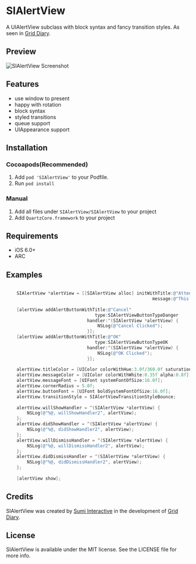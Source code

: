 SIAlertView
=============

A UIAlertView subclass with block syntax and fancy transition styles. As seen in [Grid Diary](http://griddiaryapp.com/).

## Preview

![SIAlertView Screenshot](https://github.com/jessesquires/SIAlertView/raw/master/screenshot.png)

## Features

- use window to present
- happy with rotation
- block syntax
- styled transitions
- queue support
- UIAppearance support

## Installation

### Cocoapods(Recommended)

1. Add `pod 'SIAlertView'` to your Podfile.
2. Run `pod install`

### Manual

1. Add all files under `SIAlertView/SIAlertView` to your project
2. Add `QuartzCore.framework` to your project

## Requirements

- iOS 6.0+
- ARC

## Examples

````objective-c

    SIAlertView *alertView = [[SIAlertView alloc] initWithTitle:@"Attention!"
                                                        message:@"This is a custom alert where the buttons are drawn via CoreGraphics. It looks really nice, huh?"];
    
    [alertView addAlertButtonWithTitle:@"Cancel"
                                  type:SIAlertViewButtonTypeDanger
                               handler:^(SIAlertView *alertView) {
                                   NSLog(@"Cancel Clicked");
                               }];
    [alertView addAlertButtonWithTitle:@"OK"
                                  type:SIAlertViewButtonTypeOK
                               handler:^(SIAlertView *alertView) {
                                   NSLog(@"OK Clicked");
                               }];
    
    alertView.titleColor = [UIColor colorWithHue:3.0f/360.0f saturation:0.76f brightness:0.88f alpha:1.0f];
    alertView.messageColor = [UIColor colorWithWhite:0.35f alpha:0.8f];
    alertView.messageFont = [UIFont systemFontOfSize:16.0f];
    alertView.cornerRadius = 5.0f;
    alertView.buttonFont = [UIFont boldSystemFontOfSize:16.0f];
    alertView.transitionStyle = SIAlertViewTransitionStyleBounce;
    
    alertView.willShowHandler = ^(SIAlertView *alertView) {
        NSLog(@"%@, willShowHandler2", alertView);
    };
    alertView.didShowHandler = ^(SIAlertView *alertView) {
        NSLog(@"%@, didShowHandler2", alertView);
    };
    alertView.willDismissHandler = ^(SIAlertView *alertView) {
        NSLog(@"%@, willDismissHandler2", alertView);
    };
    alertView.didDismissHandler = ^(SIAlertView *alertView) {
        NSLog(@"%@, didDismissHandler2", alertView);
    };
    
    [alertView show];

````

## Credits

SIAlertView was created by [Sumi Interactive](https://github.com/Sumi-Interactive) in the development of [Grid Diary](http://griddiaryapp.com/).

## License

SIAlertView is available under the MIT license. See the LICENSE file for more info.
